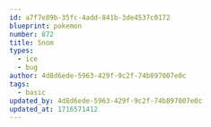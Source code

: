 ```yaml
---
id: a7f7e89b-35fc-4add-841b-3de4537c0172
blueprint: pokemon
number: 872
title: Snom
types:
  - ice
  - bug
author: 4d8d6ede-5963-429f-9c2f-74b897007e0c
tags:
  - basic
updated_by: 4d8d6ede-5963-429f-9c2f-74b897007e0c
updated_at: 1716571412
---
```

